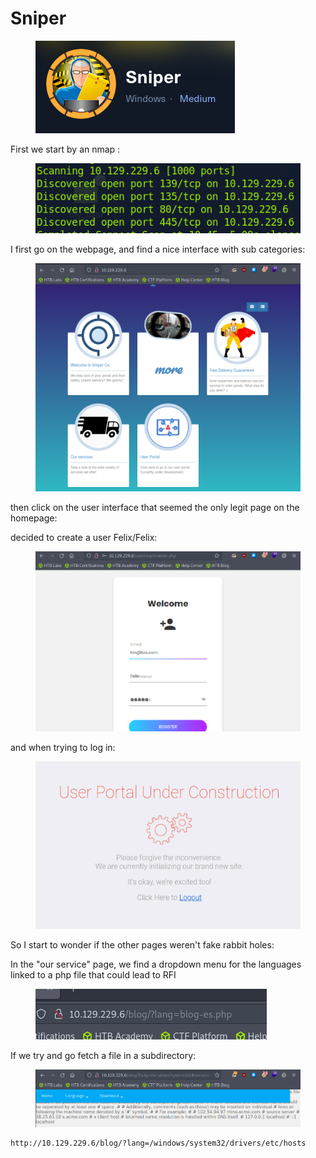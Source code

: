# Sniper

<figure><img src="../../../.gitbook/assets/image.png" alt=""><figcaption></figcaption></figure>

First we start by an nmap :

<figure><img src="../../../.gitbook/assets/image (1).png" alt=""><figcaption></figcaption></figure>

I first go on the webpage, and find a nice interface with sub categories:

<figure><img src="../../../.gitbook/assets/image (4).png" alt=""><figcaption></figcaption></figure>

then click on the user interface that seemed the only legit page on the homepage:

decided to create a user Felix/Felix:

<figure><img src="../../../.gitbook/assets/image (2).png" alt=""><figcaption></figcaption></figure>

and when trying to log in:&#x20;

<figure><img src="../../../.gitbook/assets/image (3).png" alt=""><figcaption></figcaption></figure>

So I start to wonder if the other pages weren't fake rabbit holes:

In the "our service" page, we find a dropdown menu for the languages linked to a php file that could lead to RFI

<figure><img src="../../../.gitbook/assets/image (6).png" alt=""><figcaption></figcaption></figure>

If we try and go fetch a file in a subdirectory:

<figure><img src="../../../.gitbook/assets/image (5).png" alt=""><figcaption></figcaption></figure>

```
http://10.129.229.6/blog/?lang=/windows/system32/drivers/etc/hosts
```
